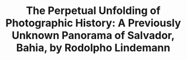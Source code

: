 ---
title: "The Perpetual Unfolding of Photographic History: A Previously Unknown Panorama of Salvador, Bahia, by Rodolpho Lindemann"
short_title: 
layout: "essay"
order: 40
contributor: 
  - first_name: Julieta  
    last_name: Pestarino
copyright: "Getty Research Journal, no. 19 (2024) © 2024 Julieta Pestarino"
abstract:
---